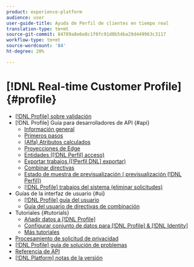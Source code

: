 ```yaml
---
product: experience-platform
audience: user
user-guide-title: Ayuda de Perfil de clientes en tiempo real
translation-type: tm+mt
source-git-commit: 84789a8e6e8c1f0fc91d0b54ba29d449963c3117
workflow-type: tm+mt
source-wordcount: '84'
ht-degree: 20%

---
```



# [!DNL Real-time Customer Profile] {#profile}

* [[!DNL Profile] sobre validación](home.md)
* [!DNL Profile] Guía para desarrolladores de API {#api}
   * [Información general](api/overview.md)
   * [Primeros pasos](api/getting-started.md)
   * [(Alfa) Atributos calculados](api/computed-attributes.md)
   * [Proyecciones de Edge](api/edge-projections.md)
   * [Entidades ([!DNL Perfil] acceso)](api/entities.md)
   * [Exportar trabajos ([!Perfil DNL] exportar)](api/export-jobs.md)
   * [Combinar directivas](api/merge-policies.md)
   * [Estado de muestra de previsualización ( previsualización [!DNL Perfil])](api/preview-sample-status.md)
   * [[!DNL Profile] trabajos del sistema (eliminar solicitudes)](api/profile-system-jobs.md)
* Guías de la interfaz de usuario {#ui}
   * [[!DNL Profile] guía del usuario](ui/user-guide.md)
   * [Guía del usuario de directivas de combinación](ui/merge-policies.md)
* Tutoriales {#tutorials}
   * [Añadir datos a [!DNL Profile]](tutorials/add-profile-data.md)
   * [Configurar conjunto de datos para [!DNL Profile] &amp; [!DNL Identity]](tutorials/dataset-configuration.md)
   * [Más tutoriales](https://docs.adobe.com/content/help/es-ES/experience-platform/tutorials/home.html)
* [Procesamiento de solicitud de privacidad](privacy.md)
* [[!DNL Profile] guía de solución de problemas](troubleshooting.md)
* [Referencia de API](https://www.adobe.io/apis/experienceplatform/home/api-reference.html#!acpdr/swagger-specs/real-time-customer-profile.yaml)
* [[!DNL Platform] notas de la versión](https://www.adobe.com/go/platform-release-notes-en)